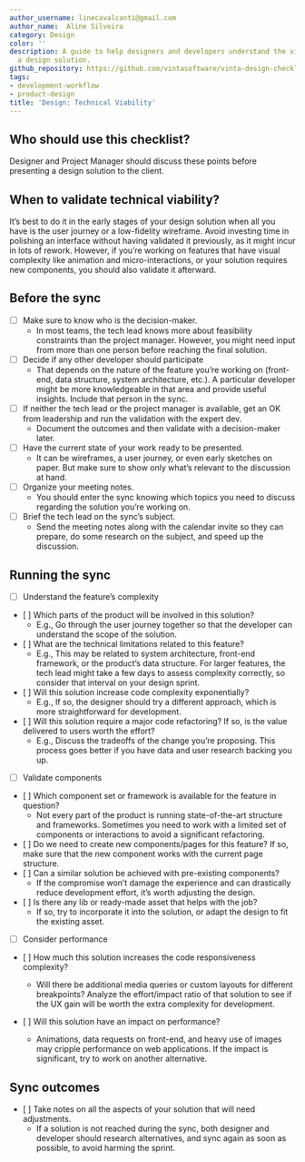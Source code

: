 ```yaml
---
author_username: linecavalcanti@gmail.com
author_name:  Aline Silveira
category: Design
color: ''
description: A guide to help designers and developers understand the viability of
  a design solution.
github_repository: https://github.com/vintasoftware/vinta-design-checklists/tree/master/technical-viability
tags:
- development-workflow
- product-design
title: 'Design: Technical Viability'
---
```

## Who should use this checklist?
Designer and Project Manager should discuss these points before presenting a design solution to the client.

## When to validate technical viability?
It’s best to do it in the early stages of your design solution when all you have is the user journey or a low-fidelity wireframe. Avoid investing time in polishing an interface without having validated it previously, as it might incur in lots of rework. However, if you’re working on features that have visual complexity like animation and micro-interactions, or your solution requires new components, you should also validate it afterward.

## Before the sync
* [ ] Make sure to know who is the decision-maker. 
    * In most teams, the tech lead knows more about feasibility constraints than the project manager. However, you might need input from more than one person before reaching the final solution.
* [ ] Decide if any other developer should participate
    * That depends on the nature of the feature you’re working on (front-end, data structure, system architecture, etc.). A particular developer might be more knowledgeable in that area and provide useful insights. Include that person in the sync. 
* [ ] If neither the tech lead or the project manager is available, get an OK from leadership and run the validation with the expert dev. 
    * Document the outcomes and then validate with a decision-maker later. 
* [ ] Have the current state of your work ready to be presented.
    * It can be wireframes, a user journey, or even early sketches on paper. But make sure to show only what’s relevant to the discussion at hand.
* [ ] Organize your meeting notes.
    * You should enter the sync knowing which topics you need to discuss regarding the solution you’re working on.
* [ ] Brief the tech lead on the sync’s subject.
    * Send the meeting notes along with the calendar invite so they can prepare, do some research on the subject, and speed up the discussion.

## Running the sync
* [ ] Understand the feature’s complexity
*    [ ] Which parts of the product will be involved in this solution?
      * E.g., Go through the user journey together so that the developer can understand the scope of the solution.
*    [ ] What are the technical limitations related to this feature?
      * E.g., This may be related to system architecture, front-end framework, or the product’s data structure. For larger features, the tech lead might take a few days to assess complexity correctly, so consider that interval on your design sprint.  
*    [ ] Will this solution increase code complexity exponentially?
      * E.g., If so, the designer should try a different approach, which is more straightforward for development.
*    [ ] Will this solution require a major code refactoring? If so, is the value delivered to users worth the effort?
      * E.g., Discuss the tradeoffs of the change you’re proposing. This process goes better if you have data and user research backing you up.

* [ ] Validate components
*    [ ] Which component set or framework is available for the feature in question?
      * Not every part of the product is running state-of-the-art structure and frameworks. Sometimes you need to work with a limited set of components or interactions to avoid a significant refactoring.
*    [ ] Do we need to create new components/pages for this feature? 
If so, make sure that the new component works with the current page structure.
*    [ ] Can a similar solution be achieved with pre-existing components?
      * If the compromise won’t damage the experience and can drastically reduce development effort, it’s worth adjusting the design. 
*    [ ] Is there any lib or ready-made asset that helps with the job?
      * If so, try to incorporate it into the solution, or adapt the design to fit the existing asset.

* [ ] Consider performance
*    [ ] How much this solution increases the code responsiveness complexity?
      * Will there be additional media queries or custom layouts for different breakpoints? Analyze the effort/impact ratio of that solution to see if the UX gain will be worth the extra complexity for development. 

*    [ ] Will this solution have an impact on performance?
      * Animations, data requests on front-end, and heavy use of images may cripple performance on web applications. If the impact is significant, try to work on another alternative. 

## Sync outcomes
*    [ ] Take notes on all the aspects of your solution that will need adjustments. 
      * If a solution is not reached during the sync, both designer and developer should research alternatives, and sync again as soon as possible, to avoid harming the sprint.

